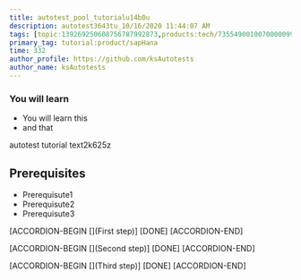 ```yaml
---
title: autotest_pool_tutorialu14b0u
description: autotest3643tu_10/16/2020 11:44:07 AM
tags: [topic:139269250608756787992873,products:tech/73554900100700000996,tutorial:experience/advanced]
primary_tag: tutorial:product/sapHana
time: 332
author_profile: https://github.com/ksAutotests
author_name: ksAutotests
---
```

### You will learn
- You will learn this
- and that

autotest tutorial text2k625z

## Prerequisites
- Prerequisute1
- Prerequisute2
- Prerequisute3

[ACCORDION-BEGIN [](First step)]
[DONE]
[ACCORDION-END]

[ACCORDION-BEGIN [](Second step)]
[DONE]
[ACCORDION-END]

[ACCORDION-BEGIN [](Third step)]
[DONE]
[ACCORDION-END]

